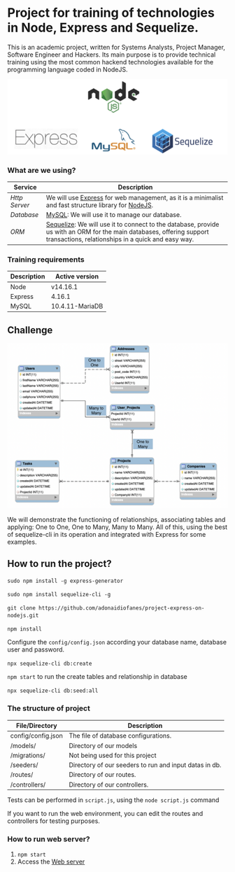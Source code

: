# Project for training of technologies in Node, Express and Sequelize.

This is an academic project, written for Systems Analysts, Project Manager, Software Engineer and Hackers. Its main purpose is to provide technical training using the most common hackend technologies available for the programming language coded in NodeJS.

<img src="public/images/trainning-of-node-express-sequelize.png">

### What are we using?

| Service       | Description                                                                                                                                                                                          |
| ------------- | ---------------------------------------------------------------------------------------------------------------------------------------------------------------------------------------------------- |
| *Http Server* | We will use [Express](https://expressjs.com/) for web management, as it is a minimalist and fast structure library for [NodeJS](https://nodejs.org/en/).                                             |
| *Database*    | [MySQL](http://mysql.com): We will use it to manage our database.                                                                                                                                    |
| *ORM*         | [Sequelize](https://sequelize.org/): We will use it to connect to the database, provide us with an ORM for the main databases, offering support transactions, relationships in a quick and easy way. |

### Training requirements
| Description | Active version  |
| ----------- | --------------- |
| Node        | v14.16.1        |
| Express     | 4.16.1          |
| MySQL       | 10.4.11-MariaDB |

## Challenge

<img src="public/images/database-model.png">

We will demonstrate the functioning of relationships, associating tables and applying: One to One, One to Many, Many to Many. All of this, using the best of sequelize-cli in its operation and integrated with Express for some examples.

## How to run the project?

`sudo npm install -g express-generator`

`sudo npm install sequelize-cli -g`

`git clone https://github.com/adonaidiofanes/project-express-on-nodejs.git`

`npm install`

Configure the `config/config.json` according your database name, database user and password.

`npx sequelize-cli db:create`

`npm start` to run the create tables and relationship in database

`npx sequelize-cli db:seed:all`

### The structure of project
| File/Directory     | Description                                            |
| ------------------ | ------------------------------------------------------ |
| config/config.json | The file of database configurations.                   |
| /models/           | Directory of our models                                |
| /migrations/       | Not being used for this project                        |
| /seeders/          | Directory of our seeders to run and input datas in db. |
| /routes/           | Directory of our routes.                               |
| /controllers/      | Directory of our controllers.                          |

Tests can be performed in `script.js`, using the `node script.js` command

If you want to run the web environment, you can edit the routes and controllers for testing purposes.

### How to run web server?
1. `npm start`
2. Access the [Web server](http://localhost:3000)